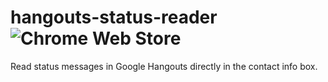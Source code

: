 # hangouts-status-reader ![Chrome Web Store](https://img.shields.io/chrome-web-store/d/ceggpinhhmjppnindgmdahlibhmdbknj.svg?style=flat-square)

Read status messages in Google Hangouts directly in the contact info box.
